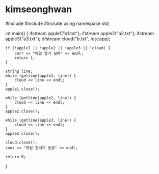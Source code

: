 # kimseonghwan

#include <iostream>
#include <fstream>
#include <string>
using namespace std;

int main() {
	ifstream apple1("a1.txt");
	ifstream apple2("a2.txt");
	ifstream apple3("a3.txt");
	ofstream cloud("b.txt", ios::app);

	if (!apple1 || !apple2 || !apple3 || !cloud) {
		cerr << "파일 열기 실패" << endl;
		return 1;
	}

	string line;
	while (getline(apple1, line)) {
		cloud << line << endl;
	}
	apple1.close();

	while (getline(apple2, line)) {
		cloud << line << endl;
	}
	apple2.close();

	while (getline(apple3, line)) {
		cloud << line << endl;
	}
	apple3.close();

	cloud.close();
	cout << "파일 합치기 완료" << endl;

	return 0;
}
